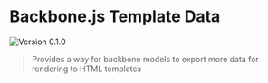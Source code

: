 Backbone.js Template Data
===================

![Version 0.1.0](https://img.shields.io/badge/Version-0.1.0-blue.svg)

>Provides a way for backbone models to export more data for rendering to HTML templates
